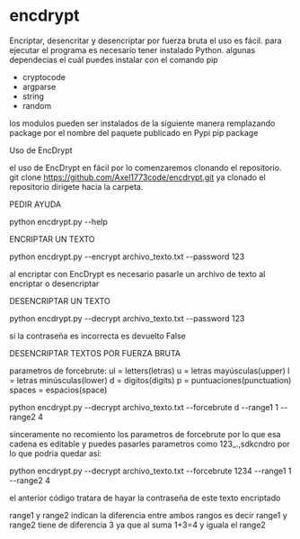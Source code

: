 # encdrypt
Encriptar, desencritar y desencriptar por fuerza bruta
el uso es fácil.
para ejecutar el programa es necesario tener instalado Python.
algunas dependecias el cuál puedes instalar con el comando pip 

- cryptocode 
- argparse 
- string
- random

los modulos pueden ser instalados de la siguiente manera remplazando package por el nombre del paquete publicado en Pypi
pip package

Uso de EncDrypt

el uso de EncDrypt en fácil por lo comenzaremos clonando el repositorio. 
git clone https://github.com/Axel1773code/encdrypt.git
ya clonado el repositorio dirigete hacia la carpeta.

PEDIR AYUDA

python encdrypt.py --help

ENCRIPTAR UN TEXTO 

python encdrypt.py --encrypt archivo_texto.txt --password 123

al encriptar con EncDrypt es necesario pasarle un archivo de texto al encriptar o desencriptar 


DESENCRIPTAR UN TEXTO 

python encdrypt.py --decrypt archivo_texto.txt --password 123

si la contraseña es incorrecta es devuelto False 

DESENCRIPTAR TEXTOS POR FUERZA BRUTA

parametros de forcebrute:
ul = letters(letras)  u = letras mayúsculas(upper)   l = letras minúsculas(lower)   d = digitos(digits)    p = puntuaciones(punctuation)  spaces = espacios(space)

python encdrypt.py --decrypt archivo_texto.txt --forcebrute d --range1 1 --range2 4

sinceramente no recomiento los parametros de forcebrute por lo que esa cadena es editable y puedes pasarles parametros como 123_.,sdkcndro
por lo que podria quedar así:

python encdrypt.py --decrypt archivo_texto.txt --forcebrute 1234 --range1 1 --range2 4 

el anterior código tratara de hayar la contraseña de este texto encriptado 

range1 y range2 indican la diferencia entre ambos rangos es decir range1 y range2 tiene de diferencia 3 ya que al suma 1+3=4 y iguala el range2 
